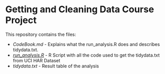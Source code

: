 # Getting and Cleaning Data Course Project

This repository contains the files:
  * *CodeBook.md* - Explains what the run_analysis.R does and describes tidydata.txt.
  * [*run_analysis.R*](Getting-and-Cleaning-Data-Course-Project/run_analysis.R) - R Script with all the code used to get the tidydata.txt from UCI HAR Dataset
  * *tidydata.txt* - Result table of the analysis
